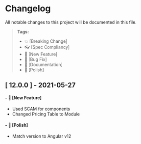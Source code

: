 # Changelog

All notable changes to this project will be documented in this file.

> **Tags:**
>
> - :boom: [Breaking Change]
> - :eyeglasses: [Spec Compliancy]
> - :rocket: [New Feature]
> - :bug: [Bug Fix]
> - :memo: [Documentation]
> - :nail_care: [Polish]

## [ 12.0.0 ] - 2021-05-27

#### - :rocket: [New Feature]

- Used SCAM for components
- Changed Pricing Table to Module

#### - :nail_care: [Polish]

- Match version to Angular v12
